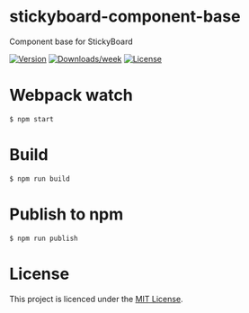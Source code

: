 # stickyboard-component-base
Component base for StickyBoard

[![Version](https://img.shields.io/npm/v/@stickyboard/component-base.svg)](https://npmjs.org/package/@stickyboard/component-base)
[![Downloads/week](https://img.shields.io/npm/dw/@stickyboard/component-base.svg)](https://npmjs.org/package/@stickyboard/component-base)
[![License](https://img.shields.io/npm/l/@stickyboard/component-base.svg)](https://github.com/soaple/@stickyboard/component-base/blob/master/package.json)

# Webpack watch
```bsh
$ npm start
```

# Build
```bsh
$ npm run build
```

# Publish to npm
```bsh
$ npm run publish
```

# License
This project is licenced under the [MIT License](http://opensource.org/licenses/mit-license.html).
